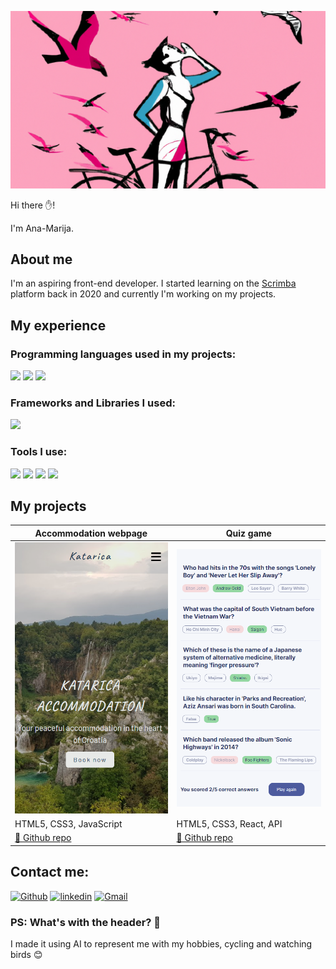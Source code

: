 ![Header](images/header_img.png)

Hi there ✋!

I'm Ana-Marija.

## About me

I'm an aspiring front-end developer. I started learning on the [Scrimba](https://scrimba.com/learn/frontend) platform back in 2020 and currently I'm working on my projects.

## My experience

### Programming languages used in my projects:
<p>
    <img src="https://img.shields.io/badge/HTML5-E34F26?style=for-the-badge&logo=html5&logoColor=white" />
    <img src="https://img.shields.io/badge/CSS3-1572B6?style=for-the-badge&logo=css3&logoColor=white" />
    <img src="https://img.shields.io/badge/JavaScript-323330?style=for-the-badge&logo=javascript&logoColor=F7DF1E" />
</p>

### Frameworks and Libraries I used:
<p>
    <img src="https://img.shields.io/badge/React-20232A?style=for-the-badge&logo=react&logoColor=61DAFB" />
</p>

### Tools I use:
<p>
    <img src="https://img.shields.io/badge/Visual_Studio_Code-0078D4?style=for-the-badge&logo=visual%20studio%20code&logoColor=white" />
    <img src="https://img.shields.io/badge/firebase-ffca28?style=for-the-badge&logo=firebase&logoColor=black">
    <img src="https://img.shields.io/badge/Git-333333?style=for-the-badge&logo=git&logoColor=orange">
    <img src="https://img.shields.io/badge/Figma-F24E1E?style=for-the-badge&logo=figma&logoColor=white">
</p>

## My projects

Accommodation webpage | Quiz game
------------ | ------------
[<img width="282" src=images/katarica.png>](https://katarica-apartmani.web.app/) | [<img width="282" src=images/quizzical.png>](https://quizzical-3fb03.web.app )
HTML5, CSS3, JavaScript | HTML5, CSS3, React, API
[📖 Github repo](https://github.com/anamarijadraskovic/katarica_apartmani_draft) | [📖 Github repo](https://github.com/anamarijadraskovic/quizz)

## Contact me:
[<img alt="Github" src="https://img.shields.io/badge/GitHub-%2312100E.svg?&style=for-the-badge&logo=Github&logoColor=white" />](https://github.com/anamarijadraskovic) [<img alt="linkedin" src="https://img.shields.io/badge/linkedin-%230077B5.svg?&style=for-the-badge&logo=linkedin&logoColor=white" />](https://www.linkedin.com/in/ana-marija-dra%C5%A1kovi%C4%87-0852991b9/)
[<img alt="Gmail" src="https://img.shields.io/badge/Gmail-D14836?style=for-the-badge&logo=gmail&logoColor=white" />](mailto:ana.marija.draskovic007@gmail.com)

### PS: What's with the header? 🤔
I made it using AI to represent me with my hobbies, cycling and watching birds 😊
